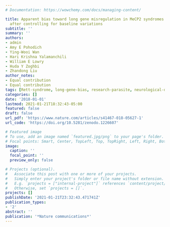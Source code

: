 ```yaml
---
# Documentation: https://wowchemy.com/docs/managing-content/

title: Apparent bias toward long gene misregulation in MeCP2 syndromes disappears
  after controlling for baseline variations
subtitle: ''
summary: ''
authors:
- admin
- Amy E Pohodich
- Ying-Wooi Wan
- Hari Krishna Yalamanchili
- William E Lowry
- Huda Y Zoghbi
- Zhandong Liu
author_notes:
- Equal contribution
- Equal contribution
tags: [Rett-syndrome, long-gene-bias, research-parasite, neurological-disorder, rai-lab]
categories: []
date: '2018-01-01'
lastmod: 2021-01-21T18:32:43-05:00
featured: false
draft: false
url_pdf: 'https://www.nature.com/articles/s41467-018-05627-1'
url_code: 'https://doi.org/10.5281/zenodo.1226607'

# Featured image
# To use, add an image named `featured.jpg/png` to your page's folder.
# Focal points: Smart, Center, TopLeft, Top, TopRight, Left, Right, BottomLeft, Bottom, BottomRight.
image:
  caption: ''
  focal_point: ''
  preview_only: false

# Projects (optional).
#   Associate this post with one or more of your projects.
#   Simply enter your project's folder or file name without extension.
#   E.g. `projects = ["internal-project"]` references `content/project/deep-learning/index.md`.
#   Otherwise, set `projects = []`.
projects: []
publishDate: '2021-01-21T23:32:43.471741Z'
publication_types:
- '2'
abstract: ''
publication: '*Nature communications*'
---
```


